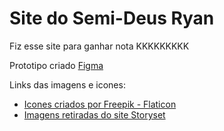 # Site do Semi-Deus Ryan

Fiz esse site para ganhar nota KKKKKKKKK 

Prototipo criado <a href="https://www.figma.com/file/fnayTC7vCARDn1aYsc6OGw/Prototipo-site?node-id=0%3A1" target="_blank" rel="noopener noreferrer">Figma</a>

Links das imagens e icones: 

- <a href="https://www.flaticon.com/packs/social-media-51?word=ui" title="Social media">Icones criados por Freepik - Flaticon</a>
- <a href="https://storyset.com/education">Imagens retiradas do site Storyset</a>
